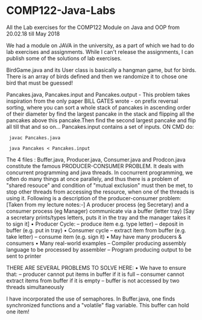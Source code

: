 # COMP122-Java-Labs
All the Lab exercises for the COMP122 Module on Java and OOP from 20.02.18 till May 2018

We had a module on JAVA in the university, as a part of which we had to do lab exercises and assignments. While I can't release the assignments, I can publish some of the solutions of lab exercises.

BirdGame.java and its User class is basically a hangman game, but for birds. There is an array of birds defined and then we randomize it to chose one bird that must be guessed!

Pancakes.java, Pancakes.input and Pancakes.output -
This problem takes inspiration from the only paper BILL GATES wrote - on prefix reversal sorting, where you can sort a whole stack of pancakes in ascending order of their diameter by find the largest pancake in the stack and flipping all the pancakes above this pancake.Then find the second largest pancake and flip all till that and so on...
Pancakes.input contains a set of inputs. ON CMD do:

  ` javac Pancakes.java`
  
  ` java Pancakes < Pancakes.input`

The 4 files : Buffer.java, Producer.java, Consumer.java and Prodcon.java constitute the famous PRODUCER-CONSUMER PROBLEM. It deals with concurrent programming and java threads.
In cocnurrent programming, we often do many things at once parallely, and thus there is a problem of "shared resouce" and condition of "mutual exclusion" must then be met, to stop other threads from accessing the resource, when one of the threads is using it.
Following is a description of the producer-consumer problem:
[Taken from my lecture notes:-]
A producer process (eg Secretary) and a consumer process (eg Manager) communicate via a buffer (letter tray) [Say a secretary prints/types letters, puts it in the tray and the manager takes it to sign it]
  • Producer Cycle:
    –  produce item e.g. type letter)
    – deposit in buffer (e.g. put in tray)
  • Consumer cycle
    – extract item from buffer (e.g. take letter)
    – consume item (e.g. sign it)
  • May have many producers & consumers
  • Many real-world examples
    – Compiler producing assembly language to be processed by assembler
    – Program producing output to be sent to printer
    
 THERE ARE SEVERAL PROBLEMS TO SOLVE HERE:
  • We have to ensure that:
    – producer cannot put items in buffer if it is full
    – consumer cannot extract items from buffer if it is empty
    – buffer is not accessed by two threads simultaneously
 
I have incorporated the use of semaphores. In Buffer.java, one finds synchronized functions and a "volatile" flag variable. 
This buffer can hold one item!
